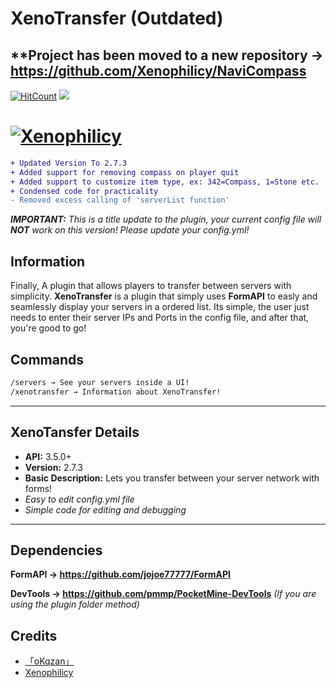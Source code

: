 # XenoTransfer (Outdated)

## **Project has been moved to a new repository → https://github.com/Xenophilicy/NaviCompass

[![HitCount](http://hits.dwyl.io/Xenophilicy/XenoTransfer.svg)](http://hits.dwyl.io/Xenophilicy/XenoTransfer)
![](https://img.shields.io/discord/490677165289897995.svg?style=flat-square)

# [![Xenophilicy](https://i.imgur.com/4Hcu5Ms.png)]()

```diff
+ Updated Version To 2.7.3
+ Added support for removing compass on player quit
+ Added support to customize item type, ex: 342=Compass, 1=Stone etc.
+ Condensed code for practicality
- Removed excess calling of 'serverList function'
```

***IMPORTANT:*** *This is a title update to the plugin, your current config file will **NOT** work on this version! Please update your config.yml!*

## Information
Finally, A plugin that allows players to transfer between servers with simplicity. **XenoTransfer** is a plugin that simply uses **FormAPI** to easly and seamlessly display your servers in a ordered list. Its simple, the user just needs to enter their server IPs and Ports in the config file, and after that, you're good to go!

## Commands
```diff
/servers → See your servers inside a UI!
/xenotransfer → Information about XenoTransfer!
```
***

## XenoTansfer Details
* **API:** 3.5.0+
* **Version:** 2.7.3
* **Basic Description:** Lets you transfer between your server network with forms!
* *Easy to edit config.yml file*
* *Simple code for editing and debugging*
***

## Dependencies
**FormAPI →  https://github.com/jojoe77777/FormAPI**

**DevTools → https://github.com/pmmp/PocketMine-DevTools** *(If you are using the plugin folder method)*

## Credits
* [「oKqzan」](https://github.com/oKqzan/)
* [Xenophilicy](https://github.com/Xenophilicy/)
